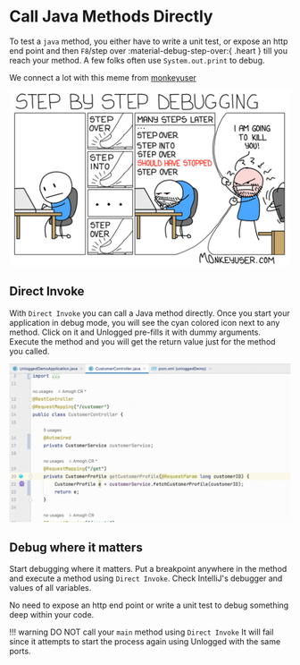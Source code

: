# Call Java Methods Directly

To test a ```java``` method, you either have to write a unit test, or expose an http end point and then ```F8```/step over :material-debug-step-over:{ .heart } till you reach your method. A few folks often use ```System.out.print``` to debug. 

We connect a lot with this meme from [monkeyuser](https://www.monkeyuser.com/2017/step-by-step-debugging/)

![](assets/images/debugging.png) 

## Direct Invoke 

With ```Direct Invoke``` you can call a Java method directly. Once you start your application in debug mode, you will see the cyan colored icon next to any method. Click on it and Unlogged pre-fills it with dummy arguments. Execute the method and you will get the return value just for the method you called.

![](assets/images/di.gif)

## Debug where it matters

Start debugging where it matters. Put a breakpoint anywhere in the method and execute a method using ```Direct Invoke```. Check IntelliJ's debugger and values of all variables.

No need to expose an http end point or write a unit test to debug something deep within your code.

!!! warning
    DO NOT call your ```main``` method using ```Direct Invoke``` It will fail since it attempts to start the process again using Unlogged with the same ports.
